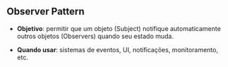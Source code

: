 ## Observer Pattern

- **Objetivo**: permitir que um objeto (Subject) notifique automaticamente outros objetos (Observers) quando seu estado muda.

- **Quando usar**: sistemas de eventos, UI, notificações, monitoramento, etc.